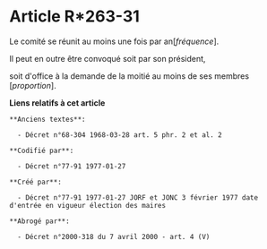 # Article R*263-31

Le comité se réunit au moins une fois par an[*fréquence*]. 

Il peut en outre être convoqué soit par son président,

soit d'office à la demande de la moitié au moins de ses membres [*proportion*].

**Liens relatifs à cet article**

	**Anciens textes**:

	  - Décret n°68-304 1968-03-28 art. 5 phr. 2 et al. 2

	**Codifié par**:

	  - Décret n°77-91 1977-01-27

	**Créé par**:

	  - Décret n°77-91 1977-01-27 JORF et JONC 3 février 1977 date d'entrée en vigueur élection des maires

	**Abrogé par**:

	  - Décret n°2000-318 du 7 avril 2000 - art. 4 (V)
